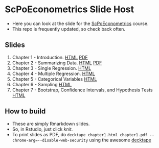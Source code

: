 # ScPoEconometrics Slide Host

* Here you can look at the slide for the [ScPoEconometrics](https://github.com/ScPoEcon/ScPoEconometrics) course.
* This repo is frequently updated, so check back often.

## Slides

1. Chapter 1 - Introduction. [HTML](https://rawcdn.githack.com/ScPoEcon/ScPoEconometrics-Slides/session2_1/chapter1/chapter1.html)  [PDF](https://rawcdn.githack.com/ScPoEcon/ScPoEconometrics-Slides/session2_1/chapter1/chapter1.pdf)
1. Chapter 2 - Summarizing Data. [HTML](https://rawcdn.githack.com/ScPoEcon/ScPoEconometrics-Slides/session2_1/chapter2/chapter2.html)  [PDF](https://rawcdn.githack.com/ScPoEcon/ScPoEconometrics-Slides/session2_1/chapter2/chapter2.pdf)
1. Chapter 3 - Single Regression. [HTML](https://raw.githack.com/ScPoEcon/ScPoEconometrics-Slides/master/chapter3/chapter3.html)
1. Chapter 4 - Multiple Regression. [HTML](https://raw.githack.com/ScPoEcon/ScPoEconometrics-Slides/master/chapter4/chapter4.html)  
1. Chapter 5 - Categorical Variables
[HTML](https://raw.githack.com/ScPoEcon/ScPoEconometrics-Slides/master/chapter5/chapter5.html)  
1. Chapter 6 - Sampling
[HTML](https://rawcdn.githack.com/ScPoEcon/ScPoEconometrics-Slides/session6/chapter6/chapter6.html)  
1. Chapter 7 - Bootstrap, Confidence Intervals, and Hypothesis Tests
[HTML](https://raw.githack.com/ScPoEcon/ScPoEconometrics-Slides/master/chapter_bootstrap/boostrap.html)  



## How to build

* These are simply Rmarkdown slides.
* So, in Rstudio, just click *knit*.
* To print slides as PDF, do 
    ```decktape chapter1.html chapter1.pdf --chrome-arg=--disable-web-security```
    using the awesome [decktape](https://github.com/astefanutti/decktape)
